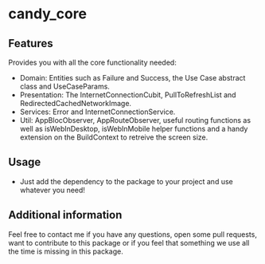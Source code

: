 # candy_core

## Features

Provides you with all the core functionality needed:

- Domain: Entities such as Failure and Success, the Use Case abstract class and UseCaseParams.
- Presentation: The InternetConnectionCubit, PullToRefreshList and RedirectedCachedNetworkImage.
- Services: Error and InternetConnectionService.
- Util: AppBlocObserver, AppRouteObserver, useful routing functions as well as isWebInDesktop, isWebInMobile helper functions and a handy extension on the BuildContext to retreive the screen size.

## Usage

- Just add the dependency to the package to your project and use whatever you need!

## Additional information

Feel free to contact me if you have any questions, open some pull requests, want to contribute to this package or if you feel that something we use all the time is missing in this package.
